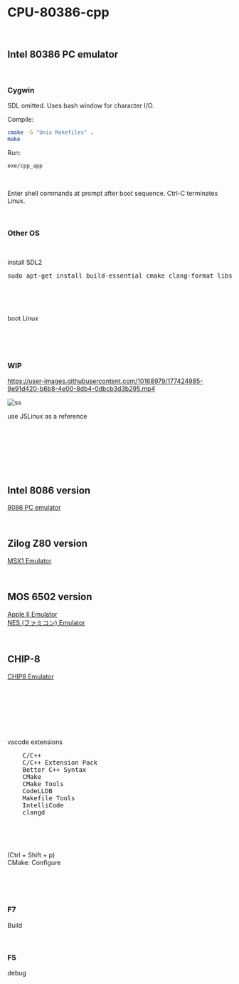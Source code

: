 # CPU-80386-cpp

<br>

## Intel 80386 PC emulator

<br>

### Cygwin
SDL omitted. Uses bash window for character I/O.

Compile:

```bash
cmake -G "Unix Makefiles" .
make
```

Run:

```bash
exe/cpp_app
```

<br>

Enter shell commands at prompt after boot sequence. Ctrl-C terminates Linux.

<br>

### Other OS

<br>

install SDL2

<pre>
sudo apt-get install build-essential cmake clang-format libsdl2-dev libsdl2-image-dev libsdl2-mixer-dev libsdl2-net-dev libsdl2-ttf-dev
</pre>

<br><br><br>

boot Linux

<br><br><br>

### WIP

https://user-images.githubusercontent.com/10168979/177424985-9e91d420-b6b8-4e00-8db4-0dbcb3d3b295.mp4

![ss](https://user-images.githubusercontent.com/10168979/177425392-062bc70e-73c5-4fb4-a054-42669a44c054.png)

use JSLinux as a reference

<br><br><br><br><br><br>

## Intel 8086 version

[8086 PC emulator](https://github.com/kxkx5150/CPU-8086-cpp)

<br>

## Zilog Z80 version

[MSX1 Emulator](https://github.com/kxkx5150/CPU-Z80-cpp)

<br>

## MOS 6502 version

[Apple II Emulator](https://github.com/kxkx5150/CPU-6502-cpp)  
[NES (ファミコン) Emulator](https://github.com/kxkx5150/Famicom-cpp)  

<br>

## CHIP-8

[CHIP8 Emulator](https://github.com/kxkx5150/CPU-CHIP8-cpp)  


<br><br><br><br><br><br>

vscode extensions

<pre>
    C/C++
    C/C++ Extension Pack
    Better C++ Syntax
    CMake
    CMake Tools
    CodeLLDB
    Makefile Tools
    IntelliCode
    clangd
</pre>

<br><br><br>

(Ctrl + Shift + p)  
CMake: Configure

<br><br><br>

### F7

Build

<br>

### F5

debug

<br><br><br>
